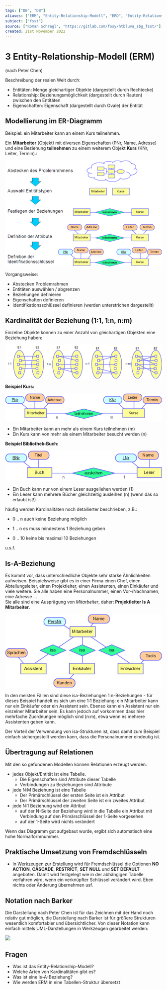 ```yaml
---
tags: ["DB", "DB"]
aliases: ["ERM", "Entity-Relationship-Modell", "ERD", "Entity-Relationship-Modell"]
subject: ["fsst"]
source: ["Roman Schragl", "https://gitlab.com/fosy/htbluva_sbg_fsst/"]
created: 21st November 2022
---
```


# 3 Entity-Relationship-Modell (ERM)

(nach Peter Chen)

Beschreibung der realen Welt durch:

- Entitäten: Menge gleichartiger Objekte (dargestellt durch Rechtecke)
- Relationship: Beziehungsmöglichkeit (dargestellt durch Rauten) zwischen den Entitäten
- Eigenschaften: Eigenschaft (dargestellt durch Ovale) der Entität

## Modellierung im ER-Diagramm

Beispiel: ein Mitarbeiter kann an einem Kurs teilnehmen.

Ein **Mitarbeiter** (Objekt) mit diversen Eigenschaften (PNr, Name, Adresse) und eine Beziehung **teilnehmen** zu einem weiterem Objekt **Kurs** (KNr, Leiter, Termin).:

![](assets/ERD_Einf_02.png)

Vorgangsweise:

- Abstecken Problemrahmen
- Entitäten auswählen / abgrenzen
- Beziehungen definieren
- Eigenschaften definieren
- Identifikationsschlüssel definieren (werden unterstrichen dargestellt)

## Kardinalität der Beziehung (1:1, 1:n, n:m)

Einzelne Objekte können zu einer Anzahl von gleichartigen Objekten eine Beziehung haben:

![Kardinalitäten](assets/Kardinalitaet_.png)

**Beispiel Kurs:**

![Kardinalität Uni-Beispiel](assets/ERD_EinfKardinalitaet_01.png)

- Ein Mitarbeiter kann an mehr als einem Kurs teilnehmen (m)
- Ein Kurs kann von mehr als einem Mitarbeiter besucht werden (n)

**Beispiel Bibliothek-Buch:**

![Kardinalität Bibliothek](assets/ERD_EinfKardinalitaet_02.png)

- Ein Buch kann nur von einem Leser ausgeliehen werden (1)
- Ein Leser kann mehrere Bücher gleichzeitig ausleihen (n) (wenn das so erlaubt ist!)

häufig werden Kardinalitäten noch detailierter beschrieben, z.B.:

- 0 .. n auch keine Beziehung möglich

- 1 .. n es muss mindestens 1 Beziehung geben

- 0 .. 10 keine bis maximal 10 Beziehungen

u.s.f.

## Is-A-Beziehung

Es kommt vor, dass unterschiedliche Objekte sehr starke Ähnlichkeiten aufweisen. Beispielsweise gibt es in einer Firma einen Chef, einen Abteilungsleiter, einen Projektleiter, einen Assistenten, einen Einkäufer und viele weitere. Sie alle haben eine Personalnummer, einen Vor-/Nachnamen, eine Adresse …  
Sie alle sind eine Ausprägung von *Mitarbeiter*, daher: **Projektleiter Is A Mitarbeiter**.

![Is-A-Beziehung](assets/ERD_IsA.png)

In den meisten Fällen sind diese isa-Beziehungen 1:n-Beziehungen - für dieses Beispiel handelt es sich um eine 1:1 Beziehung: ein Mitarbeiter kann nur ein Einkäufer oder ein Assistent sein. Ebenso kann ein Assistent nur ein einzelner Mitarbeiter sein. Es kann jedoch auf vorkommen dass hier mehrfache Zuordnungen möglich sind (n:m), etwa wenn es mehrere Assistenten geben kann.

Der Vorteil der Verwendung von isa-Strukturen ist, dass damit zum Beispiel einfach sichergestellt werden kann, dass die Personalnummer eindeutig ist.

## Übertragung auf Relationen

Mit den so gefundenen Modellen können Relationen erzeugt werden:

- jedes Objekt/Entität ist eine Tabelle.
  - Die Eigenschaften sind Attribute dieser Tabelle
  - Verbindungen zu Beziehungen sind Attribute
- jede N:M Beziehung ist eine Tabelle
  - Der Primärschlüssel der ersten Seite ist ein Attribut
  - Der Primärschlüssel der zweiten Seite ist ein zweites Attribut
- jede N:1 Beziehung wird ein Attribut
  - auf der N-Seite der Beziehung wird in die Tabelle ein Attribut mit Verbindung auf den Primärschlüssel der 1-Seite vorgesehen
  - auf der 1-Seite wird nichts verändert

Wenn das Diagramm gut aufgebaut wurde, ergibt sich automatisch eine hohe Normalformnummer.

## Praktische Umsetzung von Fremdschlüsseln

- In Werkzeugen zur Erstellung wird für Fremdschlüssel die Optionen **NO ACTION**, **CASCADE**, **RESTRICT**, **SET NULL** und **SET DEFAULT** angeboten. Damit wird festgelegt wie in der abhängigen Tabelle verfahren wird, wenn ein verknüpfter Schlüssel verändert wird. Eben nichts oder Änderung übernehmen usf.

## Notation nach Barker

Die Darstellung nach Peter Chen ist für das Zeichnen mit der Hand noch relativ gut möglich, die Darstellung nach Barker ist für größere Strukturen wesentlich komfortabler und übersichtlicher. Von dieser Notation kann einfach mittels UML-Darstellungen in Werkzeugen gearbeitet werden:

![](C:\Daten\Skripten\Informatik\DB\bilder\ERD_Barker.png)

## Fragen

- Was ist das Entity-Relationship-Modell?
- Welche Arten von Kardinalitäten gibt es?
- Was ist eine Is-A-Beziehung?
- Wie werden ERM in eine Tabellen-Struktur übersetzt